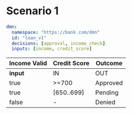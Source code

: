 # Scenario 1

```yaml
dmn:
  namespace: "https://bank.com/dmn"
  id: "loan_v1"
  decisions: [approval, income_check]
  inputs: [income, credit_score]
```


| Income Valid | Credit Score | Outcome  |
|--------------|--------------|----------|
| **input**    | IN           | OUT      |
| true         | \>=700       | Approved |
| true         | [650..699]   | Pending  |
| false        | -            | Denied   |


